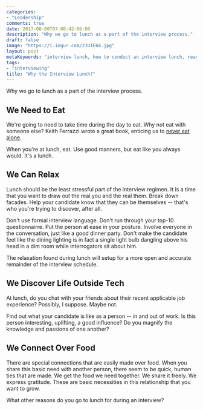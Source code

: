 ```yaml
---
categories:
- "Leadership"
comments: true
date: 2017-08-08T07:08:42-06:00
description: "Why we go to lunch as a part of the interview process."
draft: false
image: "https://i.imgur.com/2JUIE66.jpg"
layout: post
metaKeywords: "interview lunch, how to conduct an interview lunch, reasons for an interview lunch"
tags:
- "interviewing"
title: "Why the Interview Lunch?"
---
```


Why we go to lunch as a part of the interview process.

<!--more-->

## We Need to Eat

We're going to need to take time during the day to eat.  Why not eat with someone else?  Keith Ferrazzi wrote a great book, enticing us to [never eat alone](/book/never-eat-alone:-and-other-secrets-to-success,-one-relationship-at-a-time/).

When you're at lunch, eat.  Use good manners, but eat like you always would.  It's a lunch.

## We Can Relax

Lunch should be the least stressful part of the interview regimen.  It is a time that you want to draw out the real you and the real them.  Break down facades.  Help your candidate know that they can be themselves -- that's who you're trying to discover, after all.

Don't use formal interview language.  Don't run through your top-10 questionnairre. Put the person at ease in your posture.  Involve everyone in the conversation, just like a good dinner party.  Don't make the candidate feel like the dining lighting is in fact a single light bulb dangling above his head in a dim room while interrogators sit about him.

The relaxation found during lunch will setup for a more open and accurate remainder of the interview schedule.

## We Discover Life Outside Tech

At lunch, do you chat with your friends about their recent applicable job experience?  Possibly, I suppose.  Maybe not.  

Find out what your candidate is like as a person -- in and out of work.  Is this person interesting, uplifting, a good influence?  Do you magnify the knowledge and passions of one another?

## We Connect Over Food

There are special connections that are easily made over food.  When you share this basic need with another person, there seem to be quick, human ties that are made.  We get the food we need together.  We share it freely.  We express gratitude.  These are basic necessities in this relationship that you want to grow.

What other reasons do you go to lunch for during an interview?  



